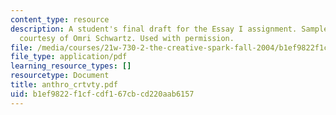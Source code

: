 ```yaml
---
content_type: resource
description: A student's final draft for the Essay I assignment. Sample student essay
  courtesy of Omri Schwartz. Used with permission.
file: /media/courses/21w-730-2-the-creative-spark-fall-2004/b1ef9822f1cfcdf167cbcd220aab6157_anthro_crtvty.pdf
file_type: application/pdf
learning_resource_types: []
resourcetype: Document
title: anthro_crtvty.pdf
uid: b1ef9822-f1cf-cdf1-67cb-cd220aab6157
---
```

